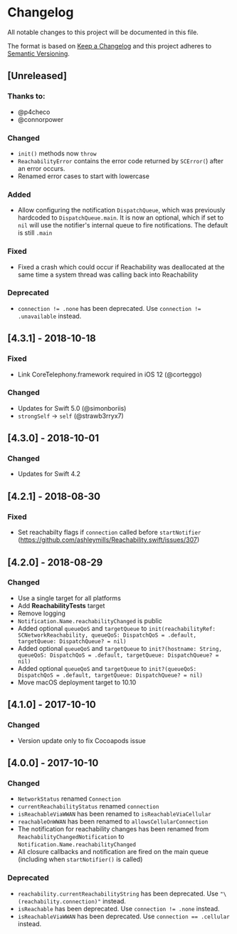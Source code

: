 
# Changelog
All notable changes to this project will be documented in this file.

The format is based on [Keep a Changelog](http://keepachangelog.com/en/1.0.0/)
and this project adheres to [Semantic Versioning](http://semver.org/spec/v2.0.0.html).

## [Unreleased]
### Thanks to:  
- @p4checo
- @connorpower

### Changed
- `init()` methods now `throw`
- `ReachabilityError` contains the error code returned by `SCError(`) after an error occurs.
- Renamed error cases to start with lowercase
### Added
- Allow configuring the notification `DispatchQueue`, which was previously hardcoded to `DispatchQueue.main`. It is now an optional, which if set to `nil` will use the notifier's internal queue to fire notifications. The default is still `.main`
### Fixed
- Fixed a crash which could occur if Reachability was deallocated at the same time a system thread was calling back into Reachability
### Deprecated
- `connection != .none` has been deprecated. Use `connection != .unavailable` instead.
    

## [4.3.1] - 2018-10-18
### Fixed 
- Link CoreTelephony.framework required in iOS 12 (@corteggo)
### Changed 
- Updates for Swift 5.0 (@simonboriis)
- `strongSelf` -> `self` (@strawb3rryx7)

## [4.3.0] - 2018-10-01
### Changed 
- Updates for Swift 4.2

## [4.2.1] - 2018-08-30
### Fixed 
- Set reachabilty flags if `connection` called before `startNotifier` (https://github.com/ashleymills/Reachability.swift/issues/307)

## [4.2.0] - 2018-08-29
### Changed
- Use a single target for all platforms
- Add **ReachabilityTests** target
- Remove logging
- `Notification.Name.reachabilityChanged` is public
- Added optional `queueQoS`  and `targetQueue` to `init(reachabilityRef: SCNetworkReachability, queueQoS: DispatchQoS = .default, targetQueue: DispatchQueue? = nil)`
- Added optional `queueQoS`  and `targetQueue` to `init?(hostname: String, queueQoS: DispatchQoS = .default, targetQueue: DispatchQueue? = nil)`
- Added optional `queueQoS`  and `targetQueue` to `init?(queueQoS: DispatchQoS = .default, targetQueue: DispatchQueue? = nil)`
- Move macOS deployment target to 10.10


## [4.1.0] - 2017-10-10
### Changed

- Version update only to fix Cocoapods issue

## [4.0.0] - 2017-10-10
### Changed
- `NetworkStatus` renamed `Connection`
- `currentReachabilityStatus` renamed `connection`
- `isReachableViaWWAN` has been renamed to `isReachableViaCellular`
- `reachableOnWWAN` has been renamed to `allowsCellularConnection`
- The notification for reachability changes has been renamed from `ReachabilityChangedNotification` to `Notification.Name.reachabilityChanged`
- All closure callbacks and notification are fired on the main queue (including when `startNotifier()` is called)

### Deprecated
- `reachability.currentReachabilityString` has been deprecated. Use `"\(reachability.connection)"` instead.
- `isReachable` has been deprecated. Use `connection != .none` instead.
- `isReachableViaWWAN` has been deprecated. Use `connection == .cellular` instead.
